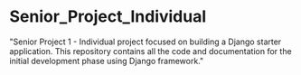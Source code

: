 # Senior_Project_Individual
"Senior Project 1 - Individual project focused on building a Django starter application. This repository contains all the code and documentation for the initial development phase using Django framework."  
